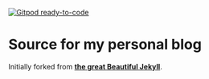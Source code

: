 [![Gitpod ready-to-code](https://img.shields.io/badge/Gitpod-ready--to--code-blue?logo=gitpod)](https://gitpod.io/#https://github.com/rockaut/rockaut.github.io)

# Source for my personal blog

Initially forked from __[the great Beautiful Jekyll](https://github.com/daattali/beautiful-jekyll)__.
